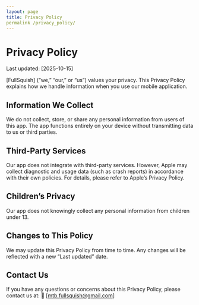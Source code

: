 ```yaml
---
layout: page
title: Privacy Policy
permalink /privacy_policy/
---
```


# Privacy Policy

Last updated: [2025-10-15]

[FullSquish] (“we,” “our,” or “us”) values your privacy. This Privacy Policy explains how we handle information when you use our mobile application.

## Information We Collect

We do not collect, store, or share any personal information from users of this app. The app functions entirely on your device without transmitting data to us or third parties.

## Third-Party Services

Our app does not integrate with third-party services. However, Apple may collect diagnostic and usage data (such as crash reports) in accordance with their own policies. For details, please refer to Apple’s Privacy Policy.

## Children’s Privacy

Our app does not knowingly collect any personal information from children under 13.

## Changes to This Policy

We may update this Privacy Policy from time to time. Any changes will be reflected with a new “Last updated” date.

## Contact Us

If you have any questions or concerns about this Privacy Policy, please contact us at:
📧 [mtb.fullsquish@gmail.com]
